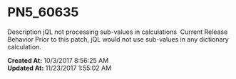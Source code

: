 # PN5_60635

Description jQL not processing sub-values in calculations  Current Release Behavior Prior to this patch, jQL would not use sub-values in any dictionary calculation.  

**Created At:** 10/3/2017 8:56:25 AM  
**Updated At:** 11/23/2017 1:55:02 AM  

